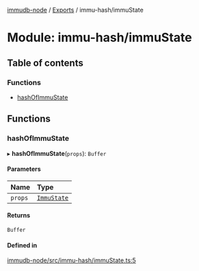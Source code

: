 [immudb-node](../README.md) / [Exports](../modules.md) / immu-hash/immuState

# Module: immu-hash/immuState

## Table of contents

### Functions

- [hashOfImmuState](immu_hash_immuState.md#hashofimmustate)

## Functions

### hashOfImmuState

▸ **hashOfImmuState**(`props`): `Buffer`

#### Parameters

| Name | Type |
| :------ | :------ |
| `props` | [`ImmuState`](types_ImmuState.md#immustate) |

#### Returns

`Buffer`

#### Defined in

[immudb-node/src/immu-hash/immuState.ts:5](https://github.com/codenotary/immudb-node/blob/fe12060/immudb-node/src/immu-hash/immuState.ts#L5)
